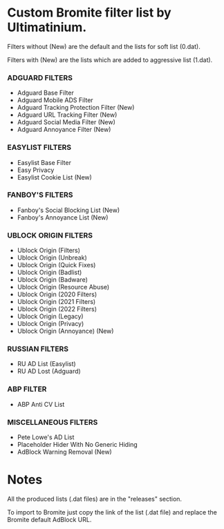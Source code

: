 # Custom Bromite filter list by Ultimatinium.
Filters without (New) are the default and the lists for soft list (0.dat).

Filters with (New) are the lists which are added to aggressive list (1.dat).



### ADGUARD FILTERS
- Adguard Base Filter
- Adguard Mobile ADS Filter
- Adguard Tracking Protection Filter (New)
- Adguard URL Tracking Filter (New)
- Adguard Social Media Filter (New)
- Adguard Annoyance Filter (New)



### EASYLIST FILTERS
- Easylist Base Filter
- Easy Privacy
- Easylist Cookie List (New)



### FANBOY'S FILTERS
- Fanboy's Social Blocking List (New)
- Fanboy's Annoyance List (New)



### UBLOCK ORIGIN FILTERS
- Ublock Origin (Filters)
- Ublock Origin (Unbreak)
- Ublock Origin (Quick Fixes)
- Ublock Origin (Badlist)
- Ublock Origin (Badware)
- Ublock Origin (Resource Abuse)
- Ublock Origin (2020 Filters)
- Ublock Origin (2021 Filters)
- Ublock Origin (2022 Filters)
- Ublock Origin (Legacy)
- Ublock Origin (Privacy)
- Ublock Origin (Annoyance) (New)



### RUSSIAN FILTERS
- RU AD List (Easylist)
- RU AD Lost (Adguard)



### ABP FILTER
- ABP Anti CV List



### MISCELLANEOUS FILTERS
- Pete Lowe's AD List
- Placeholder Hider With No Generic Hiding
- AdBlock Warning Removal (New)


# Notes
All the produced lists (.dat files) are in the "releases" section.

To import to Bromite just copy the link of the list (.dat file) and replace the Bromite default AdBlock URL.
